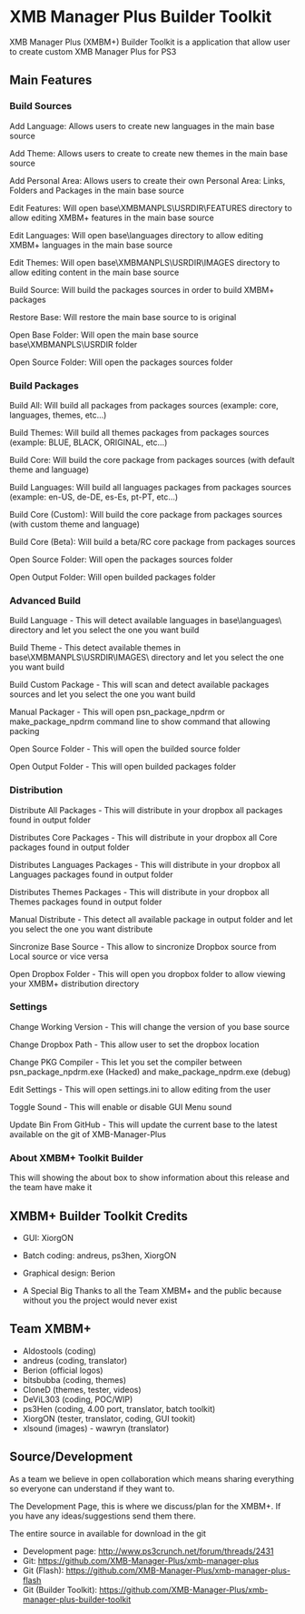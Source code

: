 XMB Manager Plus Builder Toolkit
=================================

XMB Manager Plus (XMBM+) Builder Toolkit is a application that allow user to create custom XMB Manager Plus for PS3

## Main Features

### Build Sources

Add Language: Allows users to create new languages in the main base source

Add Theme: Allows users to create to create new themes in the main base source

Add Personal Area: Allows users to create their own Personal Area: Links, Folders and Packages in the main base source

Edit Features: Will open base\XMBMANPLS\USRDIR\FEATURES directory to allow editing XMBM+ features in the main base source

Edit Languages: Will open base\languages directory to allow editing XMBM+ languages in the main base source

Edit Themes: Will open base\XMBMANPLS\USRDIR\IMAGES directory to allow editing content in the main base source

Build Source: Will build the packages sources in order to build XMBM+ packages

Restore Base: Will restore the main base source to is original

Open Base Folder: Will open the main base source base\XMBMANPLS\USRDIR folder

Open Source Folder: Will open the packages sources folder

### Build Packages

Build All: Will build all packages from packages sources (example: core, languages, themes, etc...)

Build Themes: Will build all themes packages from packages sources (example: BLUE, BLACK, ORIGINAL, etc...)

Build Core: Will build the core package from packages sources (with default theme and language)

Build Languages: Will build all languages packages from packages sources (example: en-US, de-DE, es-Es, pt-PT, etc...)

Build Core (Custom): Will build the core package from packages sources (with custom theme and language)

Build Core (Beta): Will build a beta/RC core package from packages sources

Open Source Folder: Will open the packages sources folder

Open Output Folder: Will open builded packages folder

### Advanced Build

Build Language - This will detect available languages in base\languages\ directory and let you select the one you want build

Build Theme - This detect available themes in base\XMBMANPLS\USRDIR\IMAGES\ directory and let you select the one you want build

Build Custom Package - This will scan and detect available packages sources and let you select the one you want build

Manual Packager - This will open psn_package_npdrm or make_package_npdrm command line to show command that allowing packing

Open Source Folder - This will open the builded source folder

Open Output Folder - This will open builded packages folder


### Distribution

Distribute All Packages - This will distribute in your dropbox all packages found in output folder

Distributes Core Packages - This will distribute in your dropbox all Core packages found in output folder

Distributes Languages Packages - This will distribute in your dropbox all Languages packages found in output folder

Distributes Themes Packages - This will distribute in your dropbox all Themes packages found in output folder

Manual Distribute - This detect all available package in output folder and let you select the one you want distribute

Sincronize Base Source - This allow to sincronize Dropbox source from Local source or vice versa

Open Dropbox Folder - This will open you dropbox folder to allow viewing your XMBM+ distribution directory


### Settings

Change Working Version - This will change the version of you base source

Change Dropbox Path - This allow user to set the dropbox location

Change PKG Compiler - This let you set the compiler between psn_package_npdrm.exe (Hacked) and make_package_npdrm.exe (debug)

Edit Settings - This will open settings.ini to allow editing from the user

Toggle Sound - This will enable or disable GUI Menu sound

Update Bin From GitHub - This will update the current base to the latest available on the git of XMB-Manager-Plus


### About XMBM+ Toolkit Builder

This will showing the about box to show information about this release and the team have make it

## XMBM+ Builder Toolkit Credits

-  GUI: XiorgON
-  Batch coding: andreus, ps3hen, XiorgON
-  Graphical design: Berion

-  A Special Big Thanks to all the Team XMBM+ and the public because without you the project would never exist

## Team XMBM+

-  Aldostools (coding)
-  andreus (coding, translator)
-  Berion (official logos)
-  bitsbubba (coding, themes)
-  CloneD (themes, tester, videos)
-  DeViL303 (coding, POC/WIP)
-  ps3Hen (coding, 4.00 port, translator, batch toolkit)
-  XiorgON (tester, translator, coding, GUI tookit)
-  xlsound (images) -  wawryn (translator)

## Source/Development

As a team we believe in open collaboration which means sharing everything so everyone can understand if they want to.

The Development Page, this is where we discuss/plan for the XMBM+. If you have any ideas/suggestions send them there.

The entire source in available for download in the git

-  Development page: http://www.ps3crunch.net/forum/threads/2431
-  Git: https://github.com/XMB-Manager-Plus/xmb-manager-plus
-  Git (Flash): https://github.com/XMB-Manager-Plus/xmb-manager-plus-flash
-  Git (Builder Toolkit): https://github.com/XMB-Manager-Plus/xmb-manager-plus-builder-toolkit

